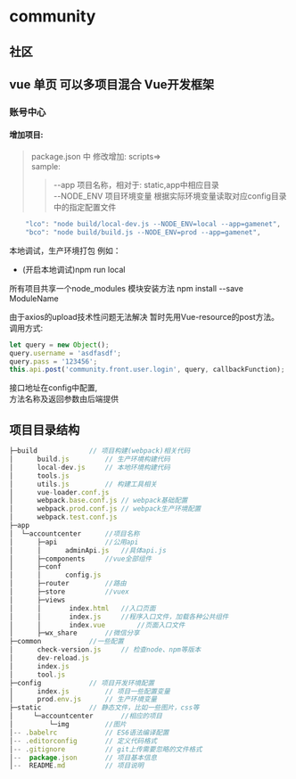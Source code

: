 # community
## 社区

## vue 单页 可以多项目混合 Vue开发框架 
### 账号中心
#### 增加项目:
>package.json 中 修改增加:   scripts=>  
>sample:  
>>--app 项目名称，相对于: static,app中相应目录  
>>--NODE_ENV  项目环境变量 根据实际环境变量读取对应config目录中的指定配置文件  
```javascript
	"lco": "node build/local-dev.js --NODE_ENV=local --app=gamenet",  
	"bco": "node build/build.js --NODE_ENV=prod --app=gamenet",  
```

本地调试，生产环境打包
例如：  
* (开启本地调试)npm run local     

所有项目共享一个node_modules 模块安装方法 npm install --save ModuleName  

由于axios的upload技术性问题无法解决 暂时先用Vue-resource的post方法。  
调用方式:  
```javascript
let query = new Object();  
query.username = 'asdfasdf';  
query.pass = '123456';  
this.api.post('community.front.user.login', query, callbackFunction);  
```
接口地址在config中配置,  
方法名称及返回参数由后端提供 

## 项目目录结构
```javascript
├─build				// 项目构建(webpack)相关代码
│      build.js			// 生产环境构建代码
│      local-dev.js		// 本地环境构建代码
│      tools.js
│      utils.js			// 构建工具相关
│      vue-loader.conf.js
│      webpack.base.conf.js	// webpack基础配置
│      webpack.prod.conf.js	// webpack生产环境配置
│      webpack.test.conf.js	
├─app
│  └─accountcenter		//项目名称
│      ├─api			//公用api
│      │      adminApi.js	//具体api.js	
│      ├─components		//vue全部组件
│      ├─conf
│      │      config.js
│      ├─router			//路由
│      ├─store			//vuex
│      ├─views
│      │       index.html	//入口页面
│      │       index.js		//程序入口文件，加载各种公共组件
│      │       index.vue        //页面入口文件
│      ├─wx_share       //微信分享
├─common			//一些配置
│      check-version.js		// 检查node、npm等版本
│      dev-reload.js
│      index.js
│      tool.js
├─config			// 项目开发环境配置
│      index.js			// 项目一些配置变量
│      prod.env.js		// 生产环境变量
├─static			// 静态文件，比如一些图片，css等
│     └─accountcenter		//相应的项目
│         └─img			//图片
│-- .babelrc			// ES6语法编译配置
│-- .editorconfig		// 定义代码格式
│-- .gitignore			// git上传需要忽略的文件格式
│--  package.json		// 项目基本信息
│--  README.md			// 项目说明
```

